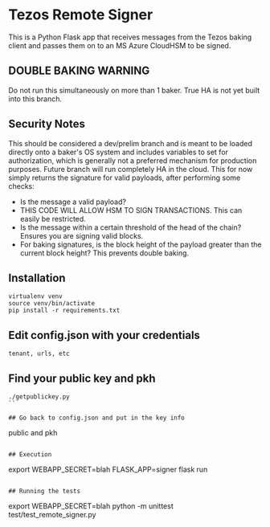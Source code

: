 # Tezos Remote Signer
This is a Python Flask app that receives messages from the Tezos baking client and passes them on to an MS Azure CloudHSM to be signed. 

## DOUBLE BAKING WARNING
Do not run this simultaneously on more than 1 baker.  True HA is not yet built into this branch.

## Security Notes
This should be considered a dev/prelim branch and is meant to be loaded directly onto a baker's OS system and includes variables to set for authorization, which is generally not a preferred mechanism for production purposes. Future branch will run completely HA in the cloud.  This for now simply returns the signature for valid payloads, after performing some checks:
* Is the message a valid payload?
* THIS CODE WILL ALLOW HSM TO SIGN TRANSACTIONS.  This can easily be restricted.
* Is the message within a certain threshold of the head of the chain? Ensures you are signing valid blocks.
* For baking signatures, is the block height of the payload greater than the current block height? This prevents double baking.

## Installation
```
virtualenv venv
source venv/bin/activate
pip install -r requirements.txt
```

## Edit config.json with your credentials
```
tenant, urls, etc
```
## Find your public key and pkh
```
./getpublickey.py
``

## Go back to config.json and put in the key info
```
public and pkh
```

## Execution
```
export WEBAPP_SECRET=blah
FLASK_APP=signer flask run
```

## Running the tests
```
export WEBAPP_SECRET=blah
python -m unittest test/test_remote_signer.py
```

